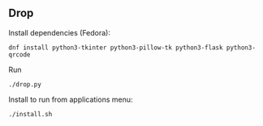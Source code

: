 ## Drop

Install dependencies (Fedora):
```
dnf install python3-tkinter python3-pillow-tk python3-flask python3-qrcode
```

Run
```
./drop.py
```

Install to run from applications menu:
```
./install.sh
```

